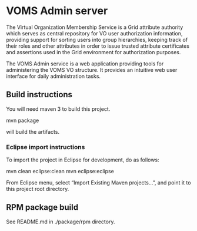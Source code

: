 # VOMS Admin server

The Virtual Organization Membership Service is a Grid attribute authority which
serves as central repository for VO user authorization information, providing
support for sorting users into group hierarchies, keeping track of their roles
and other attributes in order to issue trusted attribute certificates and
assertions used in the Grid environment for authorization purposes.

The VOMS Admin service is a web application providing tools for administering
the VOMS VO structure. It provides an intuitive web user interface for daily
administration tasks.

## Build instructions

You will need maven 3 to build this project.

  mvn package

will build the artifacts.

### Eclipse import instructions

To import the project in Eclipse for development, do as follows:

  mvn clean eclipse:clean
  mvn eclipse:eclipse

From Eclipse menu, select “Import Existing Maven projects...”, and
point it to this project root directory.


## RPM package build

See README.md in ./package/rpm directory.

